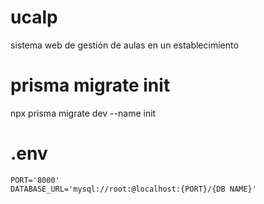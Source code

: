 # ucalp
sistema web de gestión de aulas en un establecimiento

# prisma migrate init
npx prisma migrate dev --name init

# .env
```
PORT='8000'
DATABASE_URL='mysql://root:@localhost:{PORT}/{DB NAME}'
```